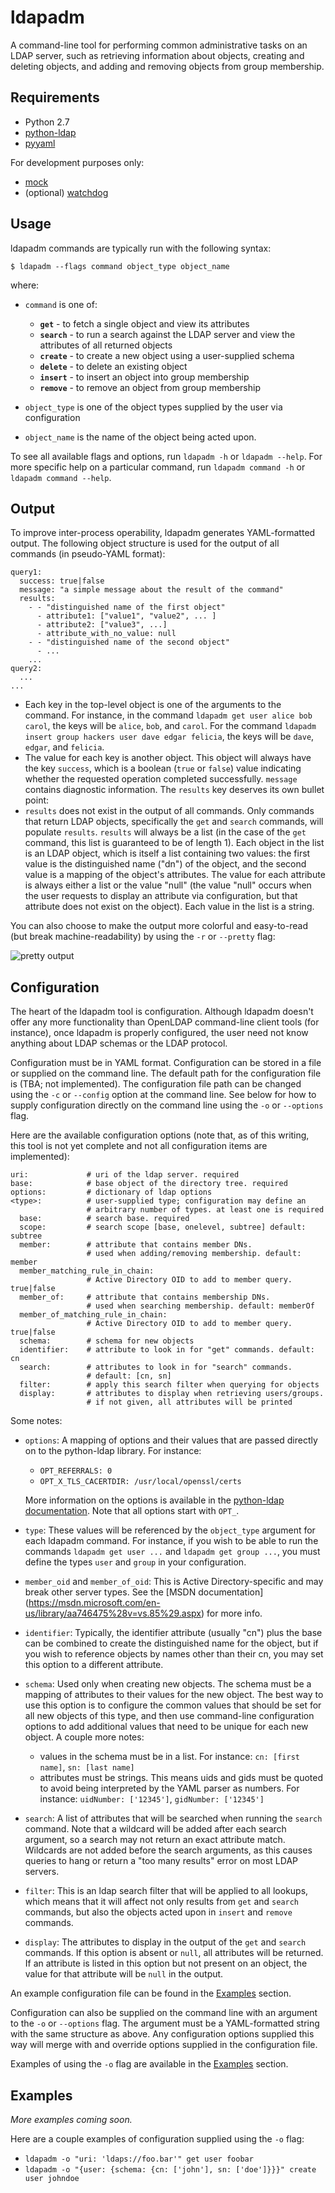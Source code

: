 # ldapadm

A command-line tool for performing common administrative tasks on an
LDAP server, such as retrieving information about objects, creating and
deleting objects, and adding and removing objects from group membership.

## Requirements

* Python 2.7
* [python-ldap](http://www.python-ldap.org/)
* [pyyaml](http://pyyaml.org/)

For development purposes only:

* [mock](http://mock.readthedocs.org/en/latest/)
* (optional) [watchdog](http://pythonhosted.org/watchdog/)

## Usage

ldapadm commands are typically run with the following syntax:

    $ ldapadm --flags command object_type object_name

where:

* `command` is one of:

  * **`get`** - to fetch a single object and view its attributes
  * **`search`** - to run a search against the LDAP server and view the
    attributes of all returned objects
  * **`create`** - to create a new object using a user-supplied schema
  * **`delete`** - to delete an existing object
  * **`insert`** - to insert an object into group membership
  * **`remove`** - to remove an object from group membership

* `object_type` is one of the object types supplied by the user via
  configuration
* `object_name` is the name of the object being acted upon.

To see all available flags and options, run `ldapadm -h` or `ldapadm
--help`.  For more specific help on a particular command, run `ldapadm
command -h` or `ldapadm command --help`.

## Output

To improve inter-process operability, ldapadm generates YAML-formatted
output.  The following object structure is used for the output of all
commands (in pseudo-YAML format):

    query1:
      success: true|false
      message: "a simple message about the result of the command"
      results:
        - - "distinguished name of the first object"
          - attribute1: ["value1", "value2", ... ]
          - attribute2: ["value3", ...]
          - attribute_with_no_value: null
        - - "distinguished name of the second object"
          - ...
        ...
    query2:
      ...
    ...

* Each key in the top-level object is one of the arguments to the command.
  For instance, in the command `ldapadm get user alice bob carol`, the
  keys will be `alice`, `bob`, and `carol`.  For the command `ldapadm
  insert group hackers user dave edgar felicia`, the keys will be `dave`,
  `edgar`, and `felicia`.
* The value for each key is another object.  This object will always
  have the key `success`, which is a boolean (`true` or `false`) value
  indicating whether the requested operation completed successfully.
  `message` contains diagnostic information.  The `results` key deserves
  its own bullet point:
* `results` does not exist in the output of all commands.  Only commands
  that return LDAP objects, specifically the `get` and `search` commands,
  will populate `results`.  `results` will always be a list (in the case
  of the `get` command, this list is guaranteed to be of length 1).
  Each object in the list is an LDAP object, which is itself a list
  containing two values: the first value is the distinguished name ("dn") of
  the object, and the second value is a mapping of the object's attributes.
  The value for each attribute is always either a list or the value "null"
  (the value "null" occurs when the user requests to display an attribute
  via configuration, but that attribute does not exist on the object).
  Each value in the list is a string.

You can also choose to make the output more colorful and easy-to-read
(but break machine-readability) by using the `-r` or `--pretty` flag:

![pretty output](doc/output_pretty.png)

## Configuration

The heart of the ldapadm tool is configuration.  Although ldapadm doesn't
offer any more functionality than OpenLDAP command-line client tools
(for instance), once ldapadm is properly configured, the user need not
know anything about LDAP schemas or the LDAP protocol.

Configuration must be in YAML format.  Configuration can be stored
in a file or supplied on the command line.  The default path for the
configuration file is (TBA; not implemented).  The configuration file path
can be changed using the `-c` or `--config` option at the command line.
See below for how to supply configuration directly on the command line
using the `-o` or `--options` flag.

Here are the available configuration options (note that, as of this
writing, this tool is not yet complete and not all configuration items
are implemented):

    uri:             # uri of the ldap server. required
    base:            # base object of the directory tree. required
    options:         # dictionary of ldap options
    <type>:          # user-supplied type; configuration may define an
                     # arbitrary number of types. at least one is required
      base:          # search base. required
      scope:         # search scope [base, onelevel, subtree] default: subtree
      member:        # attribute that contains member DNs.
                     # used when adding/removing membership. default: member
      member_matching_rule_in_chain:
                     # Active Directory OID to add to member query. true|false
      member_of:     # attribute that contains membership DNs.
                     # used when searching membership. default: memberOf
      member_of_matching_rule_in_chain:
                     # Active Directory OID to add to member query. true|false
      schema:        # schema for new objects
      identifier:    # attribute to look in for "get" commands. default: cn
      search:        # attributes to look in for "search" commands.
                     # default: [cn, sn]
      filter:        # apply this search filter when querying for objects
      display:       # attributes to display when retrieving users/groups.
                     # if not given, all attributes will be printed

Some notes:

* `options`: A mapping of options and their values that are passed
  directly on to the python-ldap library.  For instance:

  * `OPT_REFERRALS: 0`
  * `OPT_X_TLS_CACERTDIR: /usr/local/openssl/certs`

  More information on the options is available in the [python-ldap
  documentation](http://www.python-ldap.org/doc/html/ldap.html#options).
  Note that all options start with `OPT_`.
* `type`: These values will be referenced by the `object_type` argument
  for each ldapadm command.  For instance, if you wish to be able to
  run the commands `ldapadm get user ...` and `ldapadm get group ...`,
  you must define the types `user` and `group` in your configuration.
* `member_oid` and `member_of_oid`: This is Active Directory-specific and may
  break other server types.  See the [MSDN documentation]
  (https://msdn.microsoft.com/en-us/library/aa746475%28v=vs.85%29.aspx) for
  more info.
* `identifier`: Typically, the identifier attribute (usually "cn")
  plus the base can be combined to create the distinguished name for the
  object, but if you wish to reference objects by names other than their
  cn, you may set this option to a different attribute.
* `schema`: Used only when creating new objects.  The schema must be
  a mapping of attributes to their values for the new object.  The best
  way to use this option is to configure the common values that should
  be set for all new objects of this type, and then use command-line
  configuration options to add additional values that need to be unique
  for each new object.  A couple more notes:

  * values in the schema must be in a list.  For instance:
    `cn: [first name]`, `sn: [last name]`
  * attributes must be strings.  This means uids and gids must be
    quoted to avoid being interpreted by the YAML parser as numbers.
    For instance: `uidNumber: ['12345']`, `gidNumber: ['12345']`

* `search`: A list of attributes that will be searched when running
  the `search` command.  Note that a wildcard will be added after each
  search argument, so a search may not return an exact attribute match.
  Wildcards are not added before the search arguments, as this causes
  queries to hang or return a "too many results" error on most LDAP servers.
* `filter`: This is an ldap search filter that will be applied to all
  lookups, which means that it will affect not only results from `get`
  and `search` commands, but also the objects acted upon in `insert` and
  `remove` commands.
* `display`: The attributes to display in the output of the `get` and `search`
  commands.  If this option is absent or `null`, all attributes will be
  returned.  If an attribute is listed in this option but not present on
  an object, the value for that attribute will be `null` in the output.

An example configuration file can be found in the [Examples](#Examples) section.

Configuration can also be supplied on the command line with an argument
to the `-o` or `--options` flag.  The argument must be a YAML-formatted
string with the same structure as above.  Any configuration options
supplied this way will merge with and override options supplied in the
configuration file.

Examples of using the `-o` flag are available in the [Examples](#Examples) section.

## Examples

*More examples coming soon.*

Here are a couple examples of configuration supplied using the `-o` flag:

* `ldapadm -o "uri: 'ldaps://foo.bar'" get user foobar`
* `ldapadm -o "{user: {schema: {cn: ['john'], sn: ['doe']}}}" create
   user johndoe`
